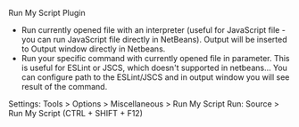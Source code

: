 Run My Script Plugin
- Run currently opened file with an interpreter (useful for JavaScript file - you can run JavaScript file directly in NetBeans). Output will be inserted to Output window directly in Netbeans.
- Run your specific command with currently opened file in parameter. This is useful for ESLint or JSCS, which doesn't supported in netbeans... You can configure path to the ESLint/JSCS and in output window you will see result of the command.

Settings: Tools > Options > Miscellaneous > Run My Script
Run: Source > Run My Script (CTRL + SHIFT + F12)